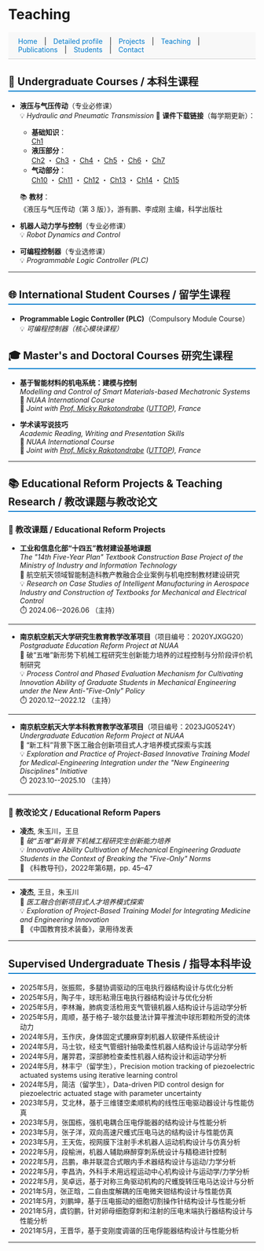# Teaching

<style>
  section {
    padding: 40px 20px;
    border-bottom: 1px solid #ddd;
  }

  #navbar a {
    margin: 0 10px;
    text-decoration: none;
    color: #007acc;
  }

  #navbar a:hover {
    text-decoration: underline;
  }

  h2 {
    border-bottom: 2px solid #007acc;
    padding-bottom: 5px;
  }
</style>


<!-- 添加顶部导航栏 -->
<div id="navbar" style="position: sticky; top: 0; background: #f8f8f8; padding: 10px; border-bottom: 1px solid #ccc;">
  <a href="index.html">Home</a> |
  <a href="Detailed profile.html">Detailed profile</a> |
  <a href="projects.html">Projects</a> |
  <a href="teaching.html">Teaching</a> |
  <a href="publications.html">Publications</a> |
  <a href="students.html">Students</a> |
  <a href="contact.html">Contact</a>
</div>

## 📘 Undergraduate Courses / 本科生课程

- **液压与气压传动**（专业必修课）  
  💡 *Hydraulic and Pneumatic Transmission* 
  📎 **课件下载链接**（每学期更新）：
  - **基础知识**：  
    [Ch1](pdf/Ch1.pdf)
  - **液压部分**：  
    [Ch2](pdf/Ch2.pdf) ・ [Ch3](pdf/Ch3.pdf) ・ [Ch4](pdf/Ch4.pdf) ・ [Ch5](pdf/Ch5.pdf) ・ [Ch6](pdf/Ch6.pdf) ・ [Ch7](pdf/Ch7.pdf)
  - **气动部分**：  
    [Ch10](pdf/Ch10.pdf) ・ [Ch11](pdf/Ch11.pdf) ・ [Ch12](pdf/Ch12.pdf) ・ [Ch13](pdf/Ch13.pdf) ・ [Ch14](pdf/Ch14.pdf) ・ [Ch15](pdf/Ch15.pdf)
    
  📚 **教材**：  
  《液压与气压传动（第 3 版）》，游有鹏、李成刚 主编，科学出版社


- **机器人动力学与控制**（专业必修课）  
  💡 *Robot Dynamics and Control*

- **可编程控制器**（专业选修课）  
  💡 *Programmable Logic Controller (PLC)*

---

## 🌐 International Student Courses / 留学生课程

- **Programmable Logic Controller (PLC)**（Compulsory Module Course）  
  💡 *可编程控制器（核心模块课程）*


## 🎓 Master's and Doctoral Courses 研究生课程

- **基于智能材料的机电系统：建模与控制**  
  *Modelling and Control of Smart Materials-based Mechatronic Systems*  
  🧭 *NUAA International Course*  
  🤝 *Joint with [Prof. Micky Rakotondrabe](http://m.rakoton.net/) ([UTTOP](https://www.uttop.fr/en/index.html)), France*

- **学术读写说技巧**  
  *Academic Reading, Writing and Presentation Skills*  
  🧭 *NUAA International Course*  
  🤝 *Joint with [Prof. Micky Rakotondrabe](http://m.rakoton.net/) ([UTTOP](https://www.uttop.fr/en/index.html)), France*

---

## 📚 Educational Reform Projects & Teaching Research / 教改课题与教改论文

### 🔬 教改课题 / Educational Reform Projects

- **工业和信息化部“十四五”教材建设基地课题**  
  *The "14th Five-Year Plan" Textbook Construction Base Project of the Ministry of Industry and Information Technology*  
  📌 航空航天领域智能制造科教产教融合企业案例与机电控制教材建设研究  
  💡 *Research on Case Studies of Intelligent Manufacturing in Aerospace Industry and Construction of Textbooks for Mechanical and Electrical Control*  
  ⏱️ 2024.06--2026.06 （主持）

---

- **南京航空航天大学研究生教育教学改革项目**（项目编号：2020YJXGG20）  
  *Postgraduate Education Reform Project at NUAA*  
  📌 破“五唯”新形势下机械工程研究生创新能力培养的过程控制与分阶段评价机制研究  
  💡 *Process Control and Phased Evaluation Mechanism for Cultivating Innovation Ability of Graduate Students in Mechanical Engineering under the New Anti-"Five-Only" Policy*  
  ⏱️ 2020.12--2022.12 （主持）

---

- **南京航空航天大学本科教育教学改革项目**（项目编号：2023JG0524Y）  
  *Undergraduate Education Reform Project at NUAA*  
  📌 “新工科”背景下医工融合创新项目式人才培养模式探索与实践  
  💡 *Exploration and Practice of Project-Based Innovative Training Model for Medical-Engineering Integration under the "New Engineering Disciplines" Initiative*  
  ⏱️ 2023.10--2025.10 （主持）


---

### 📝 教改论文 / Educational Reform Papers

- **凌杰**, 朱玉川，王旦  
  📄 *破“五唯”新背景下机械工程研究生创新能力培养*  
  💡 *Innovative Ability Cultivation of Mechanical Engineering Graduate Students in the Context of Breaking the "Five-Only" Norms*  
  📰 《科教导刊》，2022年第6期，pp. 45–47

---

- **凌杰**, 王旦，朱玉川  
  📄 *医工融合创新项目式人才培养模式探索*  
  💡 *Exploration of Project-Based Training Model for Integrating Medicine and Engineering Innovation*  
  📰 《中国教育技术装备》，录用待发表


---

## Supervised Undergraduate Thesis / 指导本科毕设
- 2025年5月，张振熙，多腿协调驱动的压电执行器结构设计与优化分析
- 2025年5月，陶子牛，球形粘滑压电执行器结构设计与优化分析
- 2025年5月，李林瀚，肺病变活检用支气管镜机器人结构设计与运动学分析
- 2025年5月，周顺，基于格子-玻尔兹曼法计算平推流中球形颗粒所受的流体动力
- 2024年5月，玉作庆，身体固定式腰麻穿刺机器人软硬件系统设计
- 2024年5月，马士钦，经支气管细针抽吸柔性机器人结构设计与运动学分析
- 2024年5月，屠羿君，深部肺检查柔性机器人结构设计和运动学分析
- 2024年5月，林丰宁（留学生），Precision motion tracking of piezoelectric actuated systems using iterative learning control
- 2024年5月，简洁（留学生），Data-driven PID control design for piezoelectric actuated stage with parameter uncertainty
- 2023年5月，艾北林，基于三维镂空柔顺机构的线性压电驱动器设计与性能仿真
- 2023年5月，张国栋，强机电耦合压电俘能器的结构设计与性能分析
- 2023年5月，张子洋，双向高速尺蠖式压电马达的结构设计与性能仿真
- 2023年5月，王天佐，视网膜下注射手术机器人运动机构设计与仿真分析
- 2022年5月，段榆洲，机器人辅助麻醉穿刺系统设计与精稳进针控制
- 2022年5月，吕鹏，串并联混合式眼内手术器结构设计与运动/力学分析
- 2022年5月，李昌汭，外科手术用远程运动中心机构设计与运动学/力学分析
- 2022年5月，吴卓远，基于对称三角驱动机构的尺蠖旋转压电马达设计与分析
- 2021年5月，张正晗，二自由度解耦的压电微夹钳结构设计与性能仿真
- 2021年5月，刘鹏坤，基于压电振动的细胞切割操作针结构设计与性能分析
- 2021年5月，虞钧鹏，针对卵母细胞穿刺和注射的压电末端执行器结构设计与性能分析
- 2021年5月，王晋华，基于变刚度调谐的压电俘能器结构设计与性能分析

---


